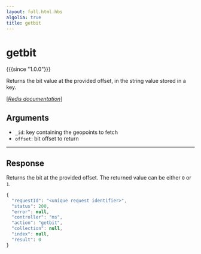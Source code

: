 ```yaml
---
layout: full.html.hbs
algolia: true
title: getbit
---
```



# getbit

{{{since "1.0.0"}}}

Returns the bit value at the provided offset, in the string value stored in a key.

[[_Redis documentation_]](https://redis.io/commands/getbit)


## Arguments

* `_id`: key containing the geopoints to fetch
* `offset`: bit offset to return

---

## Response

Returns the bit at the provided offset. The returned value can be either `0` or `1`.

```javascript
{
  "requestId": "<unique request identifier>",
  "status": 200,
  "error": null,
  "controller": "ms",
  "action": "getbit",
  "collection": null,
  "index": null,
  "result": 0
}
```
